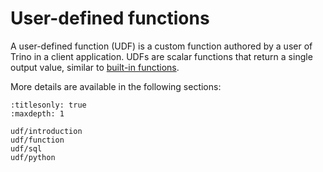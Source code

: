 # User-defined functions

A user-defined function (UDF) is a custom function authored by a user of Trino
in a client application. UDFs are scalar functions that return a single output
value, similar to [built-in functions](/functions).

More details are available in the following sections:

```{toctree}
:titlesonly: true
:maxdepth: 1

udf/introduction
udf/function
udf/sql
udf/python
```
